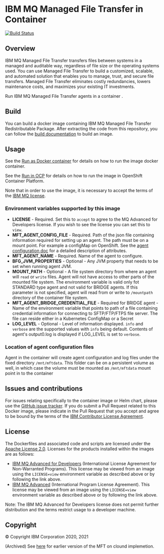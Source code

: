 # IBM MQ Managed File Transfer in Container
[![Build Status](https://travis.ibm.com/mq-cloudpak/mq-container-mft.svg?token=xZr8j7p3SLYrpzU9uf3c&branch=master)](https://travis.ibm.com/mq-cloudpak/mq-container-mft)

## Overview
IBM MQ Managed File Transfer transfers files between systems in a managed and auditable way, regardless of file size or the operating systems used. You can use Managed File Transfer to build a customized, scalable, and automated solution that enables you to manage, trust, and secure file transfers. Managed File Transfer eliminates costly redundancies, lowers maintenance costs, and maximizes your existing IT investments.

Run IBM MQ Managed File Transfer agents in a container .


## Build

You can build a docker image containing IBM MQ Managed File Transfer Redistributable Package. After extracting the code from this repository, you can follow the [build documentation](docs/building.md) to build an image.

## Usage

See the [Run as Docker container](docs/usage-docker.md) for details on how to run the image docker container. 

See the [Run in OCP](docs/usage-ocp.md) for details on how to run the image in OpenShift Container Platform.

Note that in order to use the image, it is necessary to accept the terms of the [IBM MQ license](#license).

### Environment variables supported by this image

- **LICENSE** - Required. Set this to `accept` to agree to the MQ Advanced for Developers license. If you wish to see the license you can set this to `view`.
- **MFT_AGENT_CONFIG_FILE** - Required. Path of the json file containing information required for setting up an agent. The path must be on a mount point. For example a configMap on OpenShift. See the [agent configuration doc](docs/agentconfig.md) for a detailed description of attributes.
- **MFT_AGENT_NAME** - Required. Name of the agent to configure. 
- **BFG_JVM_PROPERTIES** - Optional - Any JVM property that needs to be set when running agent JVM.
- **MOUNT_PATH** - Optional - A file system directory from where an agent will `read` or `write` files. Agent will not have access to other parts of the mounted file system. The environment variable is valid only fot STANDARD type agent and not valid for BRIDGE agents. If this parameter is not specified, agent will read from or write to `/mountpath` directory of the container file system.
- **MFT_AGENT_BRIDGE_CREDENTIAL_FILE** - Required for BRIDGE agent - Name of the environment variable that points to path of a file containing credential information for connecting to SFTP/FTP/FTPS file server. The file can reside either in a Kubernetes ConfigMap or a Secret
- **LOG_LEVEL** - Optional - Level of information displayed. `info` and `verbose` are the supported values with `info` being default. Contents of agent's output0.log is displayed if LOG_LEVEL is set to `verbose`.

### Location of agent configuration files

Agent in the container will create agent configuration and log files under the fixed directory `/mnt/mftdata`. This folder can be on a persistent volume as well, in which case the volume must be mounted as `/mnt/mftdata` mount point in to the container


## Issues and contributions

For issues relating specifically to the container image or Helm chart, please use the [GitHub issue tracker](https://github.com/ibm-messaging/mq-container/issues). If you do submit a Pull Request related to this Docker image, please indicate in the Pull Request that you accept and agree to be bound by the terms of the [IBM Contributor License Agreement](CLA.md).

## License

The Dockerfiles and associated code and scripts are licensed under the [Apache License 2.0](http://www.apache.org/licenses/LICENSE-2.0.html).
Licenses for the products installed within the images are as follows:

- [IBM MQ Advanced for Developers](http://www14.software.ibm.com/cgi-bin/weblap/lap.pl?la_formnum=Z125-3301-14&li_formnum=L-APIG-BMKG5H) (International License Agreement for Non-Warranted Programs). This license may be viewed from an image using the `LICENSE=view` environment variable as described above or by following the link above.
- [IBM MQ Advanced](http://www14.software.ibm.com/cgi-bin/weblap/lap.pl?la_formnum=Z125-3301-14&li_formnum=L-APIG-BMJJBM) (International Program License Agreement). This license may be viewed from an image using the `LICENSE=view` environment variable as described above or by following the link above.

Note: The IBM MQ Advanced for Developers license does not permit further distribution and the terms restrict usage to a developer machine.

## Copyright

© Copyright IBM Corporation 2020, 2021

(Archived)
See [here](https://github.com/ibm-messaging/mft-cloud/tree/master) for earlier version of the MFT on clound implemetion.
